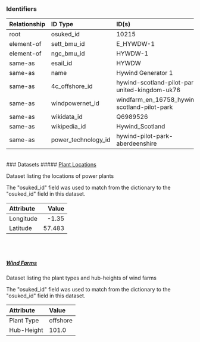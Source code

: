 ### Identifiers

| Relationship   | ID Type             | ID(s)                                          |
|:---------------|:--------------------|:-----------------------------------------------|
| root           | osuked_id           | 10215                                          |
| element-of     | sett_bmu_id         | E_HYWDW-1                                      |
| element-of     | ngc_bmu_id          | HYWDW-1                                        |
| same-as        | esail_id            | HYWDW                                          |
| same-as        | name                | Hywind Generator 1                             |
| same-as        | 4c_offshore_id      | hywind-scotland-pilot-park-united-kingdom-uk76 |
| same-as        | windpowernet_id     | windfarm_en_16758_hywind-scotland-pilot-park   |
| same-as        | wikidata_id         | Q6989526                                       |
| same-as        | wikipedia_id        | Hywind_Scotland                                |
| same-as        | power_technology_id | hywind-pilot-park-aberdeenshire                |

<br>
### Datasets
##### <a href="https://raw.githubusercontent.com/OSUKED/Dictionary-Datasets/main/datasets/plant-locations/datapackage.json">Plant Locations</a>

Dataset listing the locations of power plants

The "osuked_id" field was used to match from the dictionary to the "osuked_id" field in this dataset.

| Attribute   |   Value |
|:------------|--------:|
| Longitude   |  -1.35  |
| Latitude    |  57.483 |

<br><br>
##### <a href="https://raw.githubusercontent.com/OSUKED/Dictionary-Datasets/main/datasets/wind-farms/datapackage.json">Wind Farms</a>

Dataset listing the plant types and hub-heights of wind farms

The "osuked_id" field was used to match from the dictionary to the "osuked_id" field in this dataset.

| Attribute   | Value    |
|:------------|:---------|
| Plant Type  | offshore |
| Hub-Height  | 101.0    |
